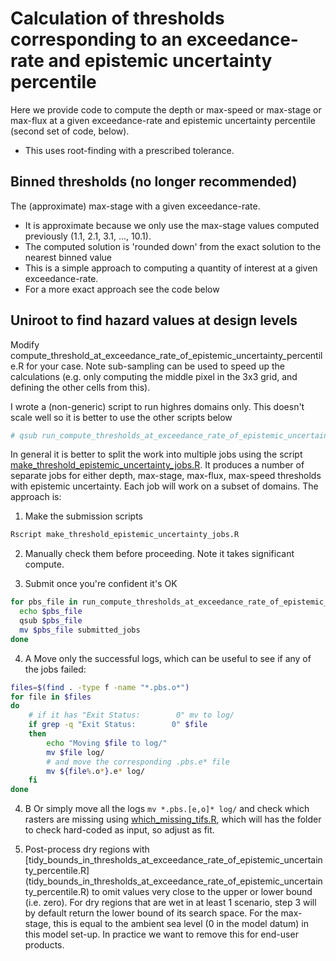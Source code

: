 # Calculation of thresholds corresponding to an exceedance-rate and epistemic uncertainty percentile

Here we provide code to compute the depth or max-speed or max-stage or max-flux at a given exceedance-rate and epistemic uncertainty percentile (second set of code, below).
* This uses root-finding with a prescribed tolerance.

## Binned thresholds (no longer recommended)
The (approximate) max-stage with a given exceedance-rate. 
  * It is approximate because we only use the max-stage values computed previously (1.1, 2.1, 3.1, ..., 10.1).
  * The computed solution is 'rounded down' from the exact solution to the nearest binned value
  * This is a simple approach to computing a quantity of interest at a given exceedance-rate.
  * For a more exact approach see the code below

## Uniroot to find hazard values at design levels
Modify compute_threshold_at_exceedance_rate_of_epistemic_uncertainty_percentile.R for your case.
Note sub-sampling can be used to speed up the calculations (e.g. only computing the middle pixel
in the 3x3 grid, and defining the other cells from this).

I wrote a (non-generic) script to run highres domains only.
This doesn't scale well so it is better to use the other scripts below
```bash
# qsub run_compute_thresholds_at_exceedance_rate_of_epistemic_uncertainty_percentile.sh
```

In general it is better to split the work into multiple jobs using the script
[make_threshold_epistemic_uncertainty_jobs.R](make_threshold_epistemic_uncertainty_jobs.R). 
It produces a number of separate jobs for either depth, max-stage, max-flux, max-speed 
thresholds with epistemic uncertainty. Each job will work on a subset of domains. The approach is:
1. Make the submission scripts
```bash
Rscript make_threshold_epistemic_uncertainty_jobs.R
```

2. Manually check them before proceeding. Note it takes significant compute.

3. Submit once you're confident it's OK
```bash
for pbs_file in run_compute_thresholds_at_exceedance_rate_of_epistemic_uncertainty_percentile_m*.pbs; do
  echo $pbs_file
  qsub $pbs_file
  mv $pbs_file submitted_jobs
done
```

4. A Move only the successful logs, which can be useful to see if any of the jobs failed:
```bash
files=$(find . -type f -name "*.pbs.o*")
for file in $files
do
    # if it has "Exit Status:        0" mv to log/
    if grep -q "Exit Status:        0" $file
    then
        echo "Moving $file to log/"
        mv $file log/
        # and move the corresponding .pbs.e* file
        mv ${file%.o*}.e* log/
    fi
done
```

4. B Or simply move all the logs `mv *.pbs.[e,o]* log/` and check which rasters are missing using [which_missing_tifs.R](which_missing_tifs.R), which will has the folder to check hard-coded as input, so adjust as fit.

5. Post-process dry regions with [tidy_bounds_in_thresholds_at_exceedance_rate_of_epistemic_uncertainty_percentile.R] (tidy_bounds_in_thresholds_at_exceedance_rate_of_epistemic_uncertainty_percentile.R) to omit values very close to the upper or lower bound (i.e. zero). For dry regions that are wet in at least 1 scenario, step 3 will by default return the lower bound of its search space. For the max-stage, this is equal to the ambient sea level (0 in the model datum) in this model set-up. In practice we want to remove this for end-user products.
